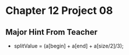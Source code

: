 # Chapter 12 Project 08
## Major Hint From Teacher 
* splitValue = (a[begin] + a[end] + a[size/2]/3);